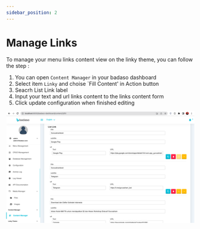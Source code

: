 ```yaml
---
sidebar_position: 2
---
```


# Manage Links 

To manage your menu links content view on the linky theme, you can follow the step :
1. You can open `Content Manager` in your badaso dashboard
2. Select item `Linky` and choise `Fill Content' in Action button
3. Seacrh List Link label
4. Input your text and url links content to the links content form
5. Click update configuration when finished editing

<p align="center">
  <a href="">
    <img src="/img/links-content.png" alt="" />
  </a>
</p>
